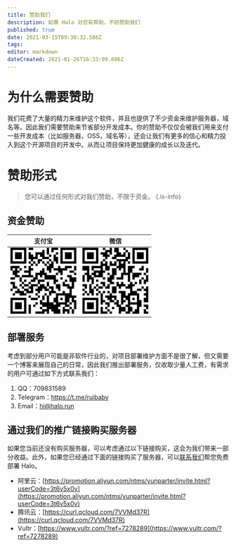 ```yaml
---
title: 赞助我们
description: 如果 Halo 对您有帮助，不妨赞助我们
published: true
date: 2021-03-15T09:30:32.586Z
tags: 
editor: markdown
dateCreated: 2021-01-26T16:33:09.606Z
---
```


# 为什么需要赞助

我们花费了大量的精力来维护这个软件，并且也提供了不少资金来维护服务器，域名等。因此我们需要赞助来节省部分开发成本。你的赞助不仅仅会被我们用来支付一些开发成本（比如服务器，OSS，域名等），还会让我们有更多的信心和精力投入到这个开源项目的开发中。从而让项目保持更加健康的成长以及迭代。

# 赞助形式

> 您可以通过任何形式对我们赞助，不限于资金。
{.is-info}

## 资金赞助

| 支付宝 | 微信 |
| ------ | ---- |
|   <img alt="ali-pay.png" src="/assets/ali-pay.png" style="width: 150px;">     |   <img alt="wechat-pay.png" src="/assets/wechat-pay.png" style="width: 150px;">   |

## 部署服务

考虑到部分用户可能是非软件行业的，对项目部署维护方面不是很了解，但又需要一个博客来展现自己的日常，因此我们推出部署服务，仅收取少量人工费，有需求的用户可通过如下方式联系我们：

1. QQ：709831589
2. Telegram：https://t.me/ruibaby
2. Email：[hi@halo.run](mailto:hi@halo.run)

## 通过我们的推广链接购买服务器

如果您当前还没有购买服务器，可以考虑通过以下链接购买，这会为我们带来一部分收益。此外，如果您已经通过下面的链接购买了服务器，可以[联系我们](mailto:hi@halo.run)帮您免费部署 Halo。

- 阿里云：[https://promotion.aliyun.com/ntms/yunparter/invite.html?userCode=3t6v5x0v](https://promotion.aliyun.com/ntms/yunparter/invite.html?userCode=3t6v5x0v)
- 腾讯云：[https://curl.qcloud.com/7VVMd37R](https://curl.qcloud.com/7VVMd37R)
- Vultr：[https://www.vultr.com/?ref=7278289](https://www.vultr.com/?ref=7278289)


